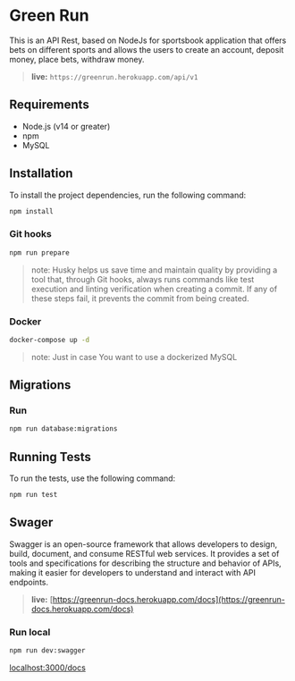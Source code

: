 # Green Run

This is an API Rest, based on NodeJs for sportsbook application that offers bets on different sports and allows the users to create an
account, deposit money, place bets, withdraw money.


> **live:**
> `https://greenrun.herokuapp.com/api/v1`

## Requirements
* Node.js (v14 or greater)
* npm
* MySQL

## Installation

To install the project dependencies, run the following command:

```bash
npm install
```

### Git hooks
```bash
npm run prepare
```
> note:
> Husky helps us save time and maintain quality by providing a tool that, through Git hooks, always runs commands like test execution and linting verification when creating a commit. If any of these steps fail, it prevents the commit from being created.

### Docker 
```bash
docker-compose up -d 
```
> note:
> Just in case You want to use a dockerized MySQL

## Migrations
### Run 
```bash
npm run database:migrations
```

## Running Tests

To run the tests, use the following command:
```bash
npm run test
```

## Swager
Swagger is an open-source framework that allows developers to design, build, document, and consume RESTful web services. It provides a set of tools and specifications for describing the structure and behavior of APIs, making it easier for developers to understand and interact with API endpoints.

> **live:**
> [https://greenrun-docs.herokuapp.com/docs](https://greenrun-docs.herokuapp.com/docs)

### Run local
```bash
npm run dev:swagger
```
[localhost:3000/docs]([localhost:3000/docs])
